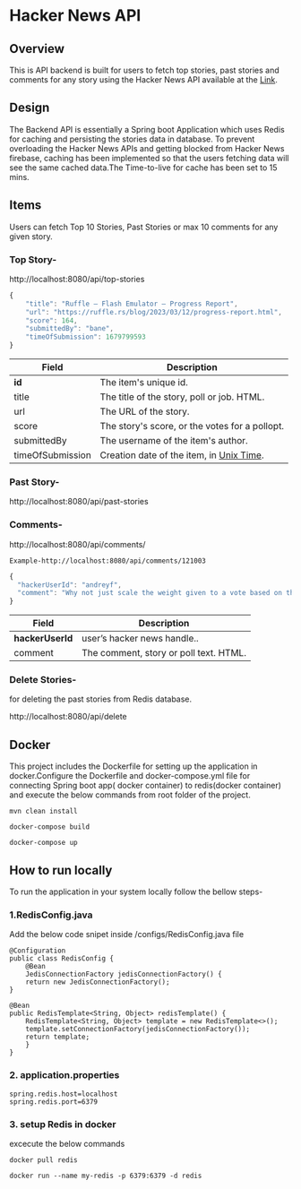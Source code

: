 # Hacker News API

## Overview

This is API backend is built for users to fetch top stories, past stories and comments for any story using the Hacker News API available at the [Link](https://github.com/HackerNews/API).

## Design

The Backend API is essentially a Spring boot Application which uses  Redis for caching and persisting the stories data in database.
To prevent overloading the Hacker News APIs and getting blocked from Hacker News firebase, caching has been implemented so that the users fetching data will see the same cached data.The Time-to-live for cache has been set to 15 mins.
## Items

Users can fetch Top 10 Stories, Past Stories or max 10 comments for any given story.

### Top Story-
http://localhost:8080/api/top-stories




```javascript
{
    "title": "Ruffle – Flash Emulator – Progress Report",
    "url": "https://ruffle.rs/blog/2023/03/12/progress-report.html",
    "score": 164,
    "submittedBy": "bane",
    "timeOfSubmission": 1679799593
}
```
Field | Description
------|------------
**id** | The item's unique id.
title | The title of the story, poll or job. HTML.
url | The URL of the story.
score | The story's score, or the votes for a pollopt.
submittedBy | The username of the item's author.
timeOfSubmission | Creation date of the item, in [Unix Time](http://en.wikipedia.org/wiki/Unix_time).

### Past Story-
http://localhost:8080/api/past-stories

### Comments-
http://localhost:8080/api/comments/<storyid>

    Example-http://localhost:8080/api/comments/121003

```javascript
{
  "hackerUserId": "andreyf",
  "comment": "Why not just scale the weight given to a vote based on the voter's karma? Or would this encourage group think?"
}
```
Field | Description
------|------------
**hackerUserId** | user’s hacker news handle..
comment | The comment, story or poll text. HTML.
### Delete Stories-
for deleting the past stories from Redis database.

http://localhost:8080/api/delete
## Docker

This project includes the Dockerfile for setting up the application in docker.Configure the Dockerfile and docker-compose.yml file for connecting  Spring boot app( docker container) to redis(docker container) and execute the below commands from root folder of the project.
    
    mvn clean install

    docker-compose build

    docker-compose up

## How to run locally

To run the application in your system locally follow the bellow steps-

### 1.RedisConfig.java

Add the below code snipet inside /configs/RedisConfig.java file

    @Configuration
    public class RedisConfig {
        @Bean
        JedisConnectionFactory jedisConnectionFactory() {
        return new JedisConnectionFactory();
    }

    @Bean
    public RedisTemplate<String, Object> redisTemplate() {
        RedisTemplate<String, Object> template = new RedisTemplate<>();
        template.setConnectionFactory(jedisConnectionFactory());
        return template;
        }
    }

### 2. application.properties

    spring.redis.host=localhost
    spring.redis.port=6379

### 3. setup Redis in docker

excecute the below commands

    docker pull redis

    docker run --name my-redis -p 6379:6379 -d redis